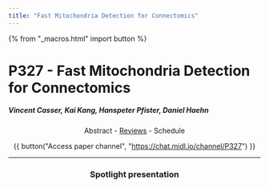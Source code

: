 ```yaml
---
title: "Fast Mitochondria Detection for Connectomics"
---
```

<style>
.paper_abstract {
  display: none;
  font-size: 90%;
  line-height: 1.35;
  text-align: justify;
  margin-top: 4px;
  padding-left: 20px;
  padding-right: 20px;
  padding-bottom: 4px;

  .actions {
    display: block;
    text-align: center;
    margin-top: 4px;
  }
}

.paper_qa {
  display: none;
  line-height: 1.35;
  text-align: center;
  margin-top: 4px;
  padding-left: 20px;
  padding-right: 20px;
  padding-bottom: 4px;

  .actions {
    display: block;
    text-align: center;
    margin-top: 4px;
  }
}
</style>

{% from "_macros.html" import button %}

# P327 - Fast Mitochondria Detection for Connectomics


##### Vincent Casser, Kai Kang, Hanspeter Pfister, Daniel Haehn

<center><a class="toggle_visibility" data-selector=".paper_abstract" data-level="3">Abstract</a>
        - <a href="https://openreview.net/forum?id=dGd1Z9CHAg">Reviews</a>
        - <a class="toggle_visibility" data-selector=".paper_qa" data-level="3">Schedule</a>

<span class="paper_abstract">
        'High-resolution connectomics data allows for the identification of dysfunctional mitochondria which are linked to a variety of diseases such as autism or bipolar. However, manual analysis is not feasible since datasets can be petabytes in size. We present a fully automatic mitochondria detector based on a modified U-Net architecture that yields high accuracy and fast processing times. We evaluate our method on multiple real-world connectomics datasets, including an improved version of the EPFL mitochondria benchmark. Our results show a Jaccard index of up to 0.90 with inference times lower than 16ms for a 512x512px image tile. This speed is faster than the acquisition speed of modern electron microscopes, enabling mitochondria detection in real-time. Compared to previous work, our detector ranks first for real-time detection and can be used for image alignment. Our data, results, and code are freely available. '
        <span class="actions">
  <br/>
  <a class="toggle_visibility" data-level="2">Hide abstract</a></span>
</span>

<span class="paper_qa">
        Not available for now
        <br/>
        <span class="actions"><a class="toggle_visibility" data-level="2">Hide schedule</a></span>
</span>

{{ button("Access paper channel", "https://chat.midl.io/channel/P327") }}

---

### Spotlight presentation
